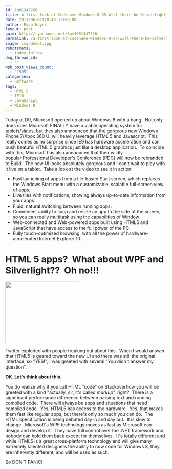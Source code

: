 ```yaml
---
id: 1001347256
title: A first look at Codename Windows 8 OR Will there be Silverlight in Windows 8?
date: 2011-06-01T20:49:13+00:00
author: Ryan Hayes
layout: post
guid: http://ryanhayes.net/?p=1001347256
permalink: /a-first-look-at-codename-windows-8-or-will-there-be-silverlight-in-windows-8/
image: img/demo1.jpg
robotsmeta:
  - index,follow
dsq_thread_id:
  - ""
wpb_post_views_count:
  - "1595"
categories:
  - Software
tags:
  - HTML 5
  - IE10
  - JavaScript
  - Windows 8
---
```

Today at D9, Microsoft opened up about Windows 8 with a bang.  Not only does does Microsoft FINALLY have a viable operating system for tablets/slates, but they also announced that the gorgeous new Windows Phone 7/Xbox 360 UI will heavily leverage HTML 5 and Javascript.  This really comes as no surprise since IE9 has hardware acceleration and can push beatuful HTML 5 graphics just like a desktop application.  To coincide with this, Microsoft has also announced that their wildly popular Professional Developer's Conference (PDC) will now be rebranded to Build.  The new UI looks absolutely gorgeous and I can't wait to play with it live on a tablet.  Take a look at the video to see it in action:

<!--more-->



  * Fast launching of apps from a tile-based Start screen, which replaces the Windows Start menu with a customizable, scalable full-screen view of apps.
  * Live tiles with notifications, showing always up-to-date information from your apps.
  * Fluid, natural switching between running apps.
  * Convenient ability to snap and resize an app to the side of the screen, so you can really multitask using the capabilities of Window
  * Web-connected and Web-powered apps built using HTML5 and JavaScript that have access to the full power of the PC.
  * Fully touch-optimized browsing, with all the power of hardware-accelerated Internet Explorer 10.

# HTML 5 apps?  What about WPF and Silverlight??  Oh no!!!

[<img class="size-full wp-image-1001347260 alignleft" title="Panic!" src="http://ryanhayes.wpengine.comimg/wp-content/uploads/2013/10/panic_ackmmv.gif" alt="" width="231" height="192" />](http://ryanhayes.wpengine.comimg/wp-content/uploads/2013/10/panic_ackmmv.gif)

Twitter exploded with people freaking out about this.  When I would answer that HTML5 is geared toward the new UI and there was still the original interface, so "YES!", I was greeted with several "You didn't answer my question".

**OK. Let's think about this.**

You do realize why if you call HTML "code" on Stackoverflow you will be greeted with a kind "actually, sir, it's called _markup",_ right?  There is a significant performance difference between parsing text and running compiled code.  There will always be apps and situations that need compiled code.  Yes, HTML5 has access to the hardware.  Yes, that makes them fast like regular apps, but there's only so much you can do.  The HTML specification is being debated day in and day out.  It is slow to change.  Microsoft's WPF technology moves as fast as Microsoft can design and develop it.  They have full control over the .NET framework and nobody can hold them back except for themselves.  It's totally different and while HTML5 is a great cross-platform technology and will give many extremely talented designers the ability to now code for Windows 8, they are inherently different, and will be used as such.

So DON'T PANIC!